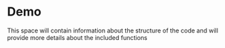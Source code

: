 # Demo

This space will contain information about the structure of the code 
and will provide more details about the included functions 
